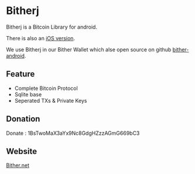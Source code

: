 Bitherj
=======
Bitherj is a Bitcoin Library for android.

There is also an [iOS version](https://github.com/bither/bitheri).

We use Bitherj in our Bither Wallet which alse open source on github [bither-android](https://github.com/bither/bither-android).

## Feature

* Complete Bitcoin Protocol
* Sqlite base
* Seperated TXs & Private Keys


## Donation

Donate : 1BsTwoMaX3aYx9Nc8GdgHZzzAGmG669bC3

## Website

[Bither.net](http://bither.net)